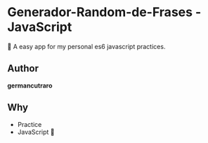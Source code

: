 # Generador-Random-de-Frases - JavaScript

:ledger: A easy app for my personal es6 javascript practices. 

## Author

**germancutraro**

## Why

* Practice
* JavaScript 💛
